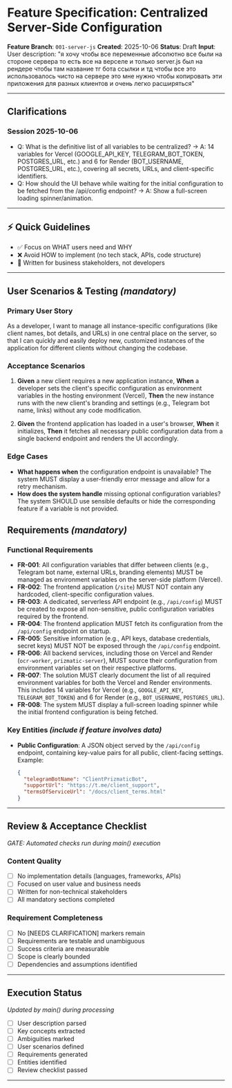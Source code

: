 # Feature Specification: Centralized Server-Side Configuration

**Feature Branch**: `001-server-js`
**Created**: 2025-10-06
**Status**: Draft
**Input**: User description: "я хочу чтобы все переменные абсолютно все были на стороне сервера то есть все на верселе и только server.js был на рендере чтобы там название тг бота ссылки и тд чтобы все это использовалось чисто на сервере это мне нужно чтобы копировать эти приложения для разных клиентов и очень легко расширяться"

---
## Clarifications
### Session 2025-10-06
- Q: What is the definitive list of all variables to be centralized? → A: 14 variables for Vercel (GOOGLE_API_KEY, TELEGRAM_BOT_TOKEN, POSTGRES_URL, etc.) and 6 for Render (BOT_USERNAME, POSTGRES_URL, etc.), covering all secrets, URLs, and client-specific identifiers.
- Q: How should the UI behave while waiting for the initial configuration to be fetched from the /api/config endpoint? → A: Show a full-screen loading spinner/animation.

---

## ⚡ Quick Guidelines
- ✅ Focus on WHAT users need and WHY
- ❌ Avoid HOW to implement (no tech stack, APIs, code structure)
- 👥 Written for business stakeholders, not developers

---

## User Scenarios & Testing *(mandatory)*

### Primary User Story
As a developer, I want to manage all instance-specific configurations (like client names, bot details, and URLs) in one central place on the server, so that I can quickly and easily deploy new, customized instances of the application for different clients without changing the codebase.

### Acceptance Scenarios
1.  **Given** a new client requires a new application instance,
    **When** a developer sets the client's specific configuration as environment variables in the hosting environment (Vercel),
    **Then** the new instance runs with the new client's branding and settings (e.g., Telegram bot name, links) without any code modification.

2.  **Given** the frontend application has loaded in a user's browser,
    **When** it initializes,
    **Then** it fetches all necessary public configuration data from a single backend endpoint and renders the UI accordingly.

### Edge Cases
- **What happens when** the configuration endpoint is unavailable? The system MUST display a user-friendly error message and allow for a retry mechanism.
- **How does the system handle** missing optional configuration variables? The system SHOULD use sensible defaults or hide the corresponding feature if a variable is not provided.

## Requirements *(mandatory)*

### Functional Requirements
- **FR-001**: All configuration variables that differ between clients (e.g., Telegram bot name, external URLs, branding elements) MUST be managed as environment variables on the server-side platform (Vercel).
- **FR-002**: The frontend application (`/site`) MUST NOT contain any hardcoded, client-specific configuration values.
- **FR-003**: A dedicated, serverless API endpoint (e.g., `/api/config`) MUST be created to expose all non-sensitive, public configuration variables required by the frontend.
- **FR-004**: The frontend application MUST fetch its configuration from the `/api/config` endpoint on startup.
- **FR-005**: Sensitive information (e.g., API keys, database credentials, secret keys) MUST NOT be exposed through the `/api/config` endpoint.
- **FR-006**: All backend services, including those on Vercel and Render (`ocr-worker`, `prizmatic-server`), MUST source their configuration from environment variables set on their respective platforms.
- **FR-007**: The solution MUST clearly document the list of all required environment variables for both the Vercel and Render environments. This includes 14 variables for Vercel (e.g., `GOOGLE_API_KEY`, `TELEGRAM_BOT_TOKEN`) and 6 for Render (e.g., `BOT_USERNAME`, `POSTGRES_URL`).
- **FR-008**: The system MUST display a full-screen loading spinner while the initial frontend configuration is being fetched.

### Key Entities *(include if feature involves data)*
- **Public Configuration**: A JSON object served by the `/api/config` endpoint, containing key-value pairs for all public, client-facing settings. Example:
  ```json
  {
    "telegramBotName": "ClientPrizmaticBot",
    "supportUrl": "https://t.me/client_support",
    "termsOfServiceUrl": "/docs/client_terms.html"
  }
  ```

---

## Review & Acceptance Checklist
*GATE: Automated checks run during main() execution*

### Content Quality
- [ ] No implementation details (languages, frameworks, APIs)
- [ ] Focused on user value and business needs
- [ ] Written for non-technical stakeholders
- [ ] All mandatory sections completed

### Requirement Completeness
- [ ] No [NEEDS CLARIFICATION] markers remain
- [ ] Requirements are testable and unambiguous
- [ ] Success criteria are measurable
- [ ] Scope is clearly bounded
- [ ] Dependencies and assumptions identified

---

## Execution Status
*Updated by main() during processing*

- [ ] User description parsed
- [ ] Key concepts extracted
- [ ] Ambiguities marked
- [ ] User scenarios defined
- [ ] Requirements generated
- [ ] Entities identified
- [ ] Review checklist passed

---